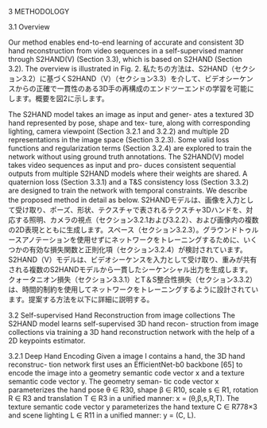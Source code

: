 3 METHODOLOGY

3.1 Overview

Our method enables end-to-end learning of accurate and consistent 3D hand reconstruction from video sequences in a self-supervised manner through S2HAND(V) (Section 3.3), which is based on S2HAND (Section 3.2). The overview is illustrated in Fig. 2.
私たちの方法は、S2HAND（セクション3.2）に基づくS2HAND（V）（セクション3.3）を介して、ビデオシーケンスからの正確で一貫性のある3D手の再構成のエンドツーエンドの学習を可能にします。概要を図2に示します。

The S2HAND model takes an image as input and gener- ates a textured 3D hand represented by pose, shape and tex- ture, along with corresponding lighting, camera viewpoint (Section 3.2.1 and 3.2.2) and multiple 2D representations in the image space (Section 3.2.3). Some valid loss functions and regularization terms (Section 3.2.4) are explored to train the network without using ground truth annotations. The S2HAND(V) model takes video sequences as input and pro- duces consistent sequential outputs from multiple S2HAND models where their weights are shared. A quaternion loss (Section 3.3.1) and a T&S consistency loss (Section 3.3.2) are designed to train the network with temporal constraints. We describe the proposed method in detail as below.
S2HANDモデルは、画像を入力として受け取り、ポーズ、形状、テクスチャで表されるテクスチャ3Dハンドを、対応する照明、カメラの視点（セクション3.2.1および3.2.2）、および画像内の複数の2D表現とともに生成します。スペース（セクション3.2.3）。グラウンドトゥルースアノテーションを使用せずにネットワークをトレーニングするために、いくつかの有効な損失関数と正則化項（セクション3.2.4）が検討されています。 S2HAND（V）モデルは、ビデオシーケンスを入力として受け取り、重みが共有される複数のS2HANDモデルから一貫したシーケンシャル出力を生成します。クォータニオン損失（セクション3.3.1）とT＆S整合性損失（セクション3.3.2）は、時間的制約を使用してネットワークをトレーニングするように設計されています。提案する方法を以下に詳細に説明する。

3.2 Self-supervised Hand Reconstruction from image collections
The S2HAND model learns self-supervised 3D hand recon- struction from image collections via training a 3D hand reconstruction network with the help of a 2D keypoints estimator.

3.2.1 Deep Hand Encoding
Given a image I contains a hand, the 3D hand reconstruc- tion network first uses an EfficientNet-b0 backbone [65] to encode the image into a geometry semantic code vector x and a texture semantic code vector y. The geometry seman- tic code vector x parameterizes the hand pose θ ∈ R30, shape β ∈ R10, scale s ∈ R1, rotation R ∈ R3 and translation T ∈ R3 in a unified manner: x = (θ,β,s,R,T). The texture semantic code vector y parameterizes the hand texture C ∈ R778×3 and scene lighting L ∈ R11 in a unified manner: y = (C, L).

